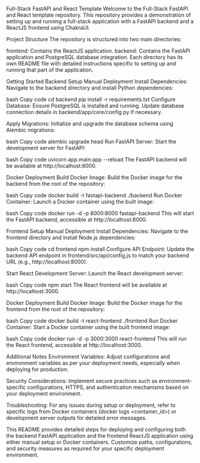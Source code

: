 Full-Stack FastAPI and React Template
Welcome to the Full-Stack FastAPI and React template repository. This repository provides a demonstration of setting up and running a full-stack application with a FastAPI backend and a ReactJS frontend using ChakraUI.

Project Structure
The repository is structured into two main directories:

frontend: Contains the ReactJS application.
backend: Contains the FastAPI application and PostgreSQL database integration.
Each directory has its own README file with detailed instructions specific to setting up and running that part of the application.

Getting Started
Backend Setup
Manual Deployment
Install Dependencies: Navigate to the backend directory and install Python dependencies:

bash
Copy code
cd backend
pip install -r requirements.txt
Configure Database: Ensure PostgreSQL is installed and running. Update database connection details in backend/app/core/config.py if necessary.

Apply Migrations: Initialize and upgrade the database schema using Alembic migrations:

bash
Copy code
alembic upgrade head
Run FastAPI Server: Start the development server for FastAPI:

bash
Copy code
uvicorn app.main:app --reload
The FastAPI backend will be available at http://localhost:8000.

Docker Deployment
Build Docker Image: Build the Docker image for the backend from the root of the repository:

bash
Copy code
docker build -t fastapi-backend ./backend
Run Docker Container: Launch a Docker container using the built image:

bash
Copy code
docker run -d -p 8000:8000 fastapi-backend
This will start the FastAPI backend, accessible at http://localhost:8000.

Frontend Setup
Manual Deployment
Install Dependencies: Navigate to the frontend directory and install Node.js dependencies:

bash
Copy code
cd frontend
npm install
Configure API Endpoint: Update the backend API endpoint in frontend/src/api/config.js to match your backend URL (e.g., http://localhost:8000).

Start React Development Server: Launch the React development server:

bash
Copy code
npm start
The React frontend will be available at http://localhost:3000.

Docker Deployment
Build Docker Image: Build the Docker image for the frontend from the root of the repository:

bash
Copy code
docker build -t react-frontend ./frontend
Run Docker Container: Start a Docker container using the built frontend image:

bash
Copy code
docker run -d -p 3000:3000 react-frontend
This will run the React frontend, accessible at http://localhost:3000.

Additional Notes
Environment Variables: Adjust configurations and environment variables as per your deployment needs, especially when deploying for production.

Security Considerations: Implement secure practices such as environment-specific configurations, HTTPS, and authentication mechanisms based on your deployment environment.

Troubleshooting: For any issues during setup or deployment, refer to specific logs from Docker containers (docker logs <container_id>) or development server outputs for detailed error messages.

This README provides detailed steps for deploying and configuring both the backend FastAPI application and the frontend ReactJS application using either manual setup or Docker containers. Customize paths, configurations, and security measures as required for your specific deployment environment.
